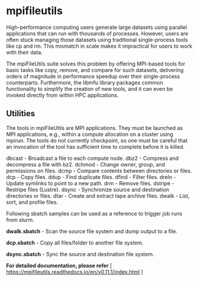 # mpifileutils

High-performance computing users generate large datasets using parallel applications that can run with thousands of processes. However, users are often stuck managing those datasets using traditional single-process tools like cp and rm. This mismatch in scale makes it impractical for users to work with their data.

The mpiFileUtils suite solves this problem by offering MPI-based tools for basic tasks like copy, remove, and compare for such datasets, delivering orders of magnitude in performance speedup over their single-process counterparts. Furthermore, the libmfu library packages common functionality to simplify the creation of new tools, and it can even be invoked directly from within HPC applications.

## Utilities

The tools in mpiFileUtils are MPI applications. They must be launched as MPI applications, e.g., within a compute allocation on a cluster using mpirun. The tools do not currently checkpoint, so one must be careful that an invocation of the tool has sufficient time to complete before it is killed.

dbcast - Broadcast a file to each compute node.
dbz2 - Compress and decompress a file with bz2.
dchmod - Change owner, group, and permissions on files.
dcmp - Compare contents between directories or files.
dcp - Copy files.
ddup - Find duplicate files.
dfind - Filter files.
dreln - Update symlinks to point to a new path.
drm - Remove files.
dstripe - Restripe files (Lustre).
dsync - Synchronize source and destination directories or files.
dtar - Create and extract tape archive files.
dwalk - List, sort, and profile files.

Following sbatch samples can be used as a reference to trigger job runs from slurm.

**dwalk.sbatch** - Scan the source file system and dump output to a file.

**dcp.sbatch** - Copy all files/folder to another file system.

**dsync.sbatch** - Sync the source and destination file system.



**For detailed documentation, please refer** [ https://mpifileutils.readthedocs.io/en/v0.11.1/index.html ]
